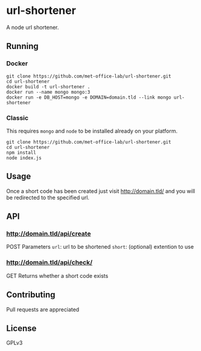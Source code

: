 # url-shortener
A node url shortener.

## Running

### Docker

```Shell
git clone https://github.com/met-office-lab/url-shortener.git
cd url-shortener
docker build -t url-shortener .
docker run --name mongo mongo:3
docker run -e DB_HOST=mongo -e DOMAIN=domain.tld --link mongo url-shortener
```

### Classic

This requires `mongo` and `node` to be installed already on your platform.

```Shell
git clone https://github.com/met-office-lab/url-shortener.git
cd url-shortener
npm install
node index.js
```

## Usage
Once a short code has been created just visit http://domain.tld/<short> and you will be redirected to the specified url.

## API

### http://domain.tld/api/create
POST
Parameters
`url`: url to be shortened
`short`: (optional) extention to use 

### http://domain.tld/api/check/<short>
GET
Returns whether a short code exists

## Contributing
Pull requests are appreciated

## License
GPLv3
